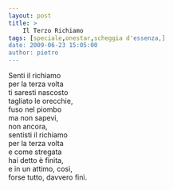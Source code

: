 ```yaml
---
layout: post
title: >
    Il Terzo Richiamo
tags: [speciale,onestar,scheggia d'essenza,]
date: 2009-06-23 15:05:00
author: pietro
---
```

Senti il richiamo<br/>per la terza volta<br/>ti saresti nascosto<br/>tagliato le orecchie,<br/>fuso nel piombo<br/>ma non sapevi,<br/>non ancora,<br/>sentisti il richiamo<br/>per la terza volta<br/>e come stregata<br/>hai detto è finita,<br/>e in un attimo, così,<br/>forse tutto, davvero finì.
